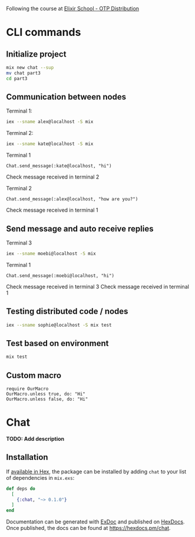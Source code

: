 Following the course at [Elixir School - OTP Distribution](https://elixirschool.com/en/lessons/advanced/otp_distribution)

# CLI commands
## Initialize project
```bash
mix new chat --sup
mv chat part3
cd part3
```

## Communication between nodes
Terminal 1:
```bash
iex --sname alex@localhost -S mix
```

Terminal 2:
```bash
iex --sname kate@localhost -S mix
```

Terminal 1
```iex
Chat.send_message(:kate@localhost, "hi")
```
Check message received in terminal 2

Terminal 2
```iex
Chat.send_message(:alex@localhost, "how are you?")
```
Check message received in terminal 1

## Send message and auto receive replies
Terminal 3
```bash
iex --sname moebi@localhost -S mix
```

Terminal 1
```iex
Chat.send_message(:moebi@localhost, "hi")
```
Check message received in terminal 3
Check message received in terminal 1

## Testing distributed code / nodes
```bash
iex --sname sophie@localhost -S mix test
```

## Test based on environment
```bash
mix test
```

## Custom macro
```iex
require OurMacro
OurMacro.unless true, do: "Hi"
OurMacro.unless false, do: "Hi"
```

# Chat

**TODO: Add description**

## Installation

If [available in Hex](https://hex.pm/docs/publish), the package can be installed
by adding `chat` to your list of dependencies in `mix.exs`:

```elixir
def deps do
  [
    {:chat, "~> 0.1.0"}
  ]
end
```

Documentation can be generated with [ExDoc](https://github.com/elixir-lang/ex_doc)
and published on [HexDocs](https://hexdocs.pm). Once published, the docs can
be found at <https://hexdocs.pm/chat>.

